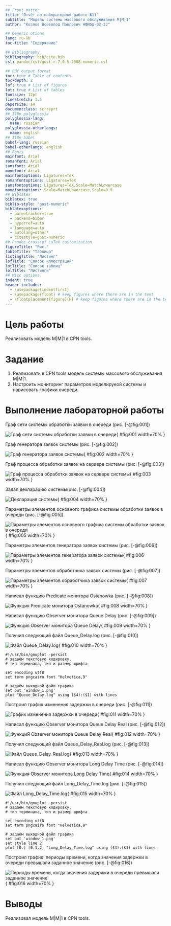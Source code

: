 ```yaml
---
## Front matter
title: "Отчёт по лабораторной работе №11"
subtitle: "Модель системы массового обслуживания M|M|1"
author: "Козлов Всеволод Павлович НФИбд-02-22"

## Generic otions
lang: ru-RU
toc-title: "Содержание"

## Bibliography
bibliography: bib/cite.bib
csl: pandoc/csl/gost-r-7-0-5-2008-numeric.csl

## Pdf output format
toc: true # Table of contents
toc-depth: 2
lof: true # List of figures
lot: true # List of tables
fontsize: 12pt
linestretch: 1.5
papersize: a4
documentclass: scrreprt
## I18n polyglossia
polyglossia-lang:
  name: russian
polyglossia-otherlangs:
  name: english
## I18n babel
babel-lang: russian
babel-otherlangs: english
## Fonts
mainfont: Arial
romanfont: Arial
sansfont: Arial
monofont: Arial
mainfontoptions: Ligatures=TeX
romanfontoptions: Ligatures=TeX
sansfontoptions: Ligatures=TeX,Scale=MatchLowercase
monofontoptions: Scale=MatchLowercase,Scale=0.9
## Biblatex
biblatex: true
biblio-style: "gost-numeric"
biblatexoptions:
  - parentracker=true
  - backend=biber
  - hyperref=auto
  - language=auto
  - autolang=other*
  - citestyle=gost-numeric
## Pandoc-crossref LaTeX customization
figureTitle: "Рис."
tableTitle: "Таблица"
listingTitle: "Листинг"
lofTitle: "Список иллюстраций"
lotTitle: "Список таблиц"
lolTitle: "Листинги"
## Misc options
indent: true
header-includes:
  - \usepackage{indentfirst}
  - \usepackage{float} # keep figures where there are in the text
  - \floatplacement{figure}{H} # keep figures where there are in the text
---
```


# Цель работы

Реализовать модель M|M|1 в CPN tools.

# Задание

1. Реализовать в CPN tools модель системы массового обслуживания M|M|1.
2. Настроить мониторинг параметров моделируеой системы и нарисовать графики очереди.

# Выполнение лабораторной работы

Граф сети системы обработки заявки в очереди (рис. [-@fig:001])

![Граф сети системы обработки заявки в очереди](image/1.png){ #fig:001 width=70% }

Граф генератора заявок системы (рис. [-@fig:002])

![Граф генератора заявок системы](image/2.png){ #fig:002 width=70% }

Граф процесса обработки заявок на сервере системы (рис. [-@fig:003])

![Граф процесса обработки заявок на сервере системы](image/3.png){ #fig:003 width=70% }

Задал декларацию системы(рис. [-@fig:004])

![Декларация системы](image/4.png){ #fig:004 width=70% }

Параметры элементов основного графика системы обработки заявок в очереди (рис. [-@fig:005])

![Параметры элементов основного графика системы обработки заявок в очереди](image/5.png){ #fig:005 width=70% }

Параметры элементов генератора заявок системы (рис. [-@fig:006])

![Параметры элементов генератора заявок системы](image/6.png){ #fig:006 width=70% }

Параметры элементов обработчика заявок системы (рис. [-@fig:007])

![Параметры элементов обработчика заявок системы](image/7.png){ #fig:007 width=70% }

Написал функцию Predicate монитора Ostanowka (рис. [-@fig:008])

![Функция Predicate монитора Ostanowka](image/8.png){ #fig:008 width=70% }

Написал функцию Observer монитора Queue Delay (рис. [-@fig:009])

![Функция Observer монитора Queue Delay](image/9.png){ #fig:009 width=70% }

Получил следующий файл Queue_Delay.log (рис. [-@fig:010])

![Файл Queue_Delay.log](image/10.png){ #fig:010 width=70% }

```
#!/usr/bin/gnuplot -persist
# задаём текстовую кодировку,
# тип терминала, тип и размер шрифта

set encoding utf8
set term pngcairo font "Helvetica,9"

# задаём выходной файл графика
set out 'window_1.png'
plot "Queue_Delay.log" using ($4):($1) with lines
```

Построил график изменения задержки в очереди (рис. [-@fig:011])

![График изменения задержки в очереди](image/11.png){ #fig:011 width=70% }

Написал функцию Observer монитора Queue Delay Real (рис. [-@fig:012])

![ФункциЯ Observer монитора Queue Delay Real](image/12.png){ #fig:012 width=70% }

Получил следующий файл Queue_Delay_Real.log (рис. [-@fig:013])

![Файл Queue_Delay_Real.log](image/13.png){ #fig:013 width=70% }

Написал функцию Observer монитора Long Delay Time (рис. [-@fig:014])

![Функция Observer монитора Long Delay Time](image/14.png){ #fig:014 width=70% }

Получил следующий файл Long_Delay_Time.log (рис. [-@fig:015])

![Файл Long_Delay_Time.log](image/15.png){ #fig:015 width=70% }

```
#!/usr/bin/gnuplot -persist
# задаём текстовую кодировку,
# тип терминала, тип и размер шрифта

set encoding utf8
set term pngcairo font "Helvetica,9"

# задаём выходной файл графика
set out 'window_1.png'
set style line 2
plot [0:] [0:1.2] "Long_Delay_Time.log" using ($4):($1) with lines
```

Построил график: периоды времени, когда значения задержки в очереди превышали заданное значение (рис. [-@fig:016])

![Периоды времени, когда значения задержки в очереди превышали заданное значение](image/16.png){ #fig:016 width=70% }

# Выводы

Реализовал модель M|M|1 в CPN tools.